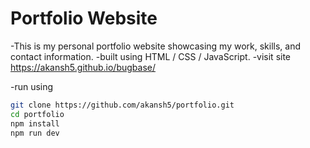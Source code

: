 # Portfolio Website

-This is my personal portfolio website showcasing my work, skills, and contact information.
-built using HTML / CSS / JavaScript.
-visit site
https://akansh5.github.io/bugbase/


-run using
```bash
git clone https://github.com/akansh5/portfolio.git
cd portfolio
npm install
npm run dev
